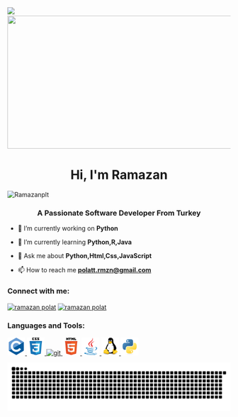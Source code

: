 <img src="https://user-images.githubusercontent.com/74038190/240304586-d48893bd-0757-481c-8d7e-ba3e163feae7.png"/>
<img height="300" width="1000" src="https://user-images.githubusercontent.com/74038190/240906093-9be4d344-6782-461a-b5a6-32a07bf7b34e.gif"/>

<h1 align="center">Hi, I'm Ramazan</h1>
<p align="left"> <img src="https://komarev.com/ghpvc/?username=Ramazanplt&label=Profile%20views&color=0e75b6&style=flat" alt="Ramazanplt" /> </p>
<h3 align="center">A Passionate Software Developer From Turkey</h3>




- 🔭 I’m currently working on **Python**

- 🌱 I’m currently learning **Python,R,Java**

- 💬 Ask me about **Python,Html,Css,JavaScript**

- 📫 How to reach me **polatt.rmzn@gmail.com**


<h3 align="left">Connect with me:</h3>
<p align="left">
<a href="https://www.linkedin.com/in/ramazan-polat/" target="blank"><img align="center" src="https://raw.githubusercontent.com/rahuldkjain/github-profile-readme-generator/master/src/images/icons/Social/linked-in-alt.svg" alt="ramazan polat" height="30" width="40" /></a>
<a href="https://www.hackerrank.com/ramazan polat" target="blank"><img align="center" src="https://raw.githubusercontent.com/rahuldkjain/github-profile-readme-generator/master/src/images/icons/Social/hackerrank.svg" alt="ramazan polat" height="30" width="40" /></a>
</p>


<h3 align="left">Languages and Tools:</h3>
<p align="left"> <a href="https://www.cprogramming.com/" target="_blank" rel="noreferrer"> <img src="https://raw.githubusercontent.com/devicons/devicon/master/icons/c/c-original.svg" alt="c" width="40" height="40"/> </a> <a href="https://www.w3schools.com/css/" target="_blank" rel="noreferrer"> <img src="https://raw.githubusercontent.com/devicons/devicon/master/icons/css3/css3-original-wordmark.svg" alt="css3" width="40" height="40"/> </a> <a href="https://git-scm.com/" target="_blank" rel="noreferrer"> <img src="https://www.vectorlogo.zone/logos/git-scm/git-scm-icon.svg" alt="git" width="40" height="40"/> </a> <a href="https://www.w3.org/html/" target="_blank" rel="noreferrer"> <img src="https://raw.githubusercontent.com/devicons/devicon/master/icons/html5/html5-original-wordmark.svg" alt="html5" width="40" height="40"/> </a> <a href="https://www.java.com" target="_blank" rel="noreferrer"> <img src="https://raw.githubusercontent.com/devicons/devicon/master/icons/java/java-original.svg" alt="java" width="40" height="40"/> </a> <a href="https://www.linux.org/" target="_blank" rel="noreferrer"> <img src="https://raw.githubusercontent.com/devicons/devicon/master/icons/linux/linux-original.svg" alt="linux" width="40" height="40"/> </a> <a href="https://www.python.org" target="_blank" rel="noreferrer"> <img src="https://raw.githubusercontent.com/devicons/devicon/master/icons/python/python-original.svg" alt="python" width="40" height="40"/> </a> </p>




<picture>
  <source media="(prefers-color-scheme: dark)" srcset="https://raw.githubusercontent.com/CagatayAkkas/CagatayAkkas/output/github-contribution-grid-snake-dark.svg">
  <source media="(prefers-color-scheme: light)" srcset="https://raw.githubusercontent.com/CagatayAkkas/CagatayAkkas/output/github-contribution-grid-snake.svg">
  <img alt="github contribution grid snake animation" src="https://raw.githubusercontent.com/CagatayAkkas/CagatayAkkas/output/github-contribution-grid-snake.svg">
</picture>
